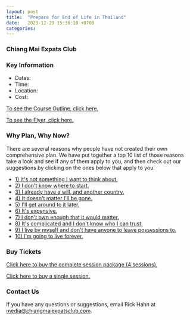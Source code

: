 ```yaml
---
layout: post
title:  "Prepare for End of Life in Thailand"
date:   2023-12-29 15:36:10 +0700
categories: 
---
```


### Chiang Mai Expats Club

### Key Information

* Dates:
* Time:
* Location:
* Cost:

[To see the Course Outline, click here.](/assets/2023-12-29-prepare-for-end-of-life-in-thailand/cec-eol-course-outline.pdf)

[To see the Flyer, click here.](/assets/2023-12-29-prepare-for-end-of-life-in-thailand/cec-eol-flyer.pdf)

### Why Plan, Why Now?

There are several reasons why people have not created their own comprehensive plan.
We have put together a top 10 list of those reasons take a look and see if any of them
apply to you, and then check out our suggestions by clicking on the ones below
that apply to you.

* [1) It's not something I want to think about.](/markdown/2023-12-29-prepare-for-end-of-life-in-thailand/reason-01.md)
* [2) I don't know where to start.](/markdown/2023-12-29-prepare-for-end-of-life-in-thailand/reason-02.md)
* [3) I already have a will, and another country.](/markdown/2023-12-29-prepare-for-end-of-life-in-thailand/reason-03.md)
* [4) It doesn't matter I'll be gone.](/markdown/2023-12-29-prepare-for-end-of-life-in-thailand/reason-04.md)
* [5) I'll get around to it later.](/markdown/2023-12-29-prepare-for-end-of-life-in-thailand/reason-05.md)
* [6) It's expensive.](/markdown/2023-12-29-prepare-for-end-of-life-in-thailand/reason-06.md)
* [7) I don't own enough that it would matter.](/markdown/2023-12-29-prepare-for-end-of-life-in-thailand/reason-07.md)
* [8) It's complicated and I don't know who I can trust.](/markdown/2023-12-29-prepare-for-end-of-life-in-thailand/reason-08.md)
* [9) I live by myself and don't have anyone to leave possessions to.](/markdown/2023-12-29-prepare-for-end-of-life-in-thailand/reason-09.md)
* [10) I'm going to live forever.](/markdown/2023-12-29-prepare-for-end-of-life-in-thailand/reason-10.md)

### Buy Tickets

[Click here to buy the complete session package (4 sessions).]()

[Click here to buy a single session.]()

### Contact Us

If you have any questions or suggestions, email Rick Hahn at media@chiangmaiexpatsclub.com.

